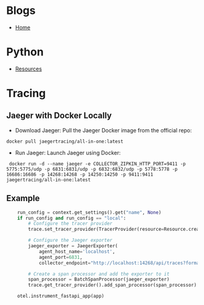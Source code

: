 # Blogs

* [Home](https://thobanimadonsela.github.io/blogs/)


# Python

* [Resources](https://github.com/thobanimadonsela/blogs/wiki/Python-Reads)


# Tracing

## Jaeger with Docker Locally

- Download Jaeger: Pull the Jaeger Docker image from the official repo:

```
docker pull jaegertracing/all-in-one:latest
```

- Run Jaeger: Launch Jaeger using Docker:

```
 docker run -d --name jaeger -e COLLECTOR_ZIPKIN_HTTP_PORT=9411 -p 5775:5775/udp -p 6831:6831/udp -p 6832:6832/udp -p 5778:5778 -p 16686:16686 -p 14268:14268 -p 14250:14250 -p 9411:9411 jaegertracing/all-in-one:latest
```

## Example

```python
    run_config = context.get_settings().get("name", None)
    if run_config and run_config == "local":
        # Configure the tracer provider
        trace.set_tracer_provider(TracerProvider(resource=Resource.create({SERVICE_NAME: context.title})))

        # Configure the Jaeger exporter
        jaeger_exporter = JaegerExporter(
            agent_host_name='localhost', 
            agent_port=6831, 
            collector_endpoint="http://localhost:14268/api/traces?format=jaeger.thrift")

        # Create a span processor and add the exporter to it
        span_processor = BatchSpanProcessor(jaeger_exporter)
        trace.get_tracer_provider().add_span_processor(span_processor)

    otel.instrument_fastapi_app(app)

```
